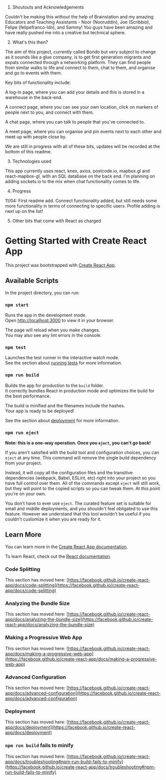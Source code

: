 1. Shoutouts and Acknowledgements

Couldn't be making this without the help of Brainstation and my amazing Educators and Teaching Assistants - Noor (Nooruddin), Joe (Scribbio), Felipe (felipefranco-ldn), and Sammy! You guys have been amazing and have really pushed me into a creative but technical sphere.

2. What's this then?

The aim of this project, currently called Bondo but very subject to change as it sounds like a glue company, is to get first generation migrants and expats connected through a networking platform. They can find people from similar walks to life and connect to them, chat to them, and organise and go to events with them.

Key bits of functionality include:

A log-in page, where you can add your details and this is stored in a warehouse in the back-end.

A connect page, where you can see your own location, click on markers of people next to you, and connect with them.

A chat page, where you can talk to people that you've connected to.

A meet page, where you can organise and pin events next to each other and meet up with people close by.

We are still in progress with all of these bits, updates will be recorded at the bottom of this readme.

3. Technologies used

This app currently uses react, knex, axios, postcode.io, mapbox.gl and react-mapbox-gl, with an SQL database on the back end. I'm planning on adding sockets.io to the mix when chat functionality comes to life.

4. Progress

11/04: First readme add. Connect functionality added, but still needs some more functionality in terms of connecting to specific users. Profile adding is next up on the list!

5. Other bits that come with React as charged

# Getting Started with Create React App

This project was bootstrapped with [Create React App](https://github.com/facebook/create-react-app).

## Available Scripts

In the project directory, you can run:

### `npm start`

Runs the app in the development mode.\
Open [http://localhost:3000](http://localhost:3000) to view it in your browser.

The page will reload when you make changes.\
You may also see any lint errors in the console.

### `npm test`

Launches the test runner in the interactive watch mode.\
See the section about [running tests](https://facebook.github.io/create-react-app/docs/running-tests) for more information.

### `npm run build`

Builds the app for production to the `build` folder.\
It correctly bundles React in production mode and optimizes the build for the best performance.

The build is minified and the filenames include the hashes.\
Your app is ready to be deployed!

See the section about [deployment](https://facebook.github.io/create-react-app/docs/deployment) for more information.

### `npm run eject`

**Note: this is a one-way operation. Once you `eject`, you can't go back!**

If you aren't satisfied with the build tool and configuration choices, you can `eject` at any time. This command will remove the single build dependency from your project.

Instead, it will copy all the configuration files and the transitive dependencies (webpack, Babel, ESLint, etc) right into your project so you have full control over them. All of the commands except `eject` will still work, but they will point to the copied scripts so you can tweak them. At this point you're on your own.

You don't have to ever use `eject`. The curated feature set is suitable for small and middle deployments, and you shouldn't feel obligated to use this feature. However we understand that this tool wouldn't be useful if you couldn't customize it when you are ready for it.

## Learn More

You can learn more in the [Create React App documentation](https://facebook.github.io/create-react-app/docs/getting-started).

To learn React, check out the [React documentation](https://reactjs.org/).

### Code Splitting

This section has moved here: [https://facebook.github.io/create-react-app/docs/code-splitting](https://facebook.github.io/create-react-app/docs/code-splitting)

### Analyzing the Bundle Size

This section has moved here: [https://facebook.github.io/create-react-app/docs/analyzing-the-bundle-size](https://facebook.github.io/create-react-app/docs/analyzing-the-bundle-size)

### Making a Progressive Web App

This section has moved here: [https://facebook.github.io/create-react-app/docs/making-a-progressive-web-app](https://facebook.github.io/create-react-app/docs/making-a-progressive-web-app)

### Advanced Configuration

This section has moved here: [https://facebook.github.io/create-react-app/docs/advanced-configuration](https://facebook.github.io/create-react-app/docs/advanced-configuration)

### Deployment

This section has moved here: [https://facebook.github.io/create-react-app/docs/deployment](https://facebook.github.io/create-react-app/docs/deployment)

### `npm run build` fails to minify

This section has moved here: [https://facebook.github.io/create-react-app/docs/troubleshooting#npm-run-build-fails-to-minify](https://facebook.github.io/create-react-app/docs/troubleshooting#npm-run-build-fails-to-minify)
